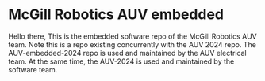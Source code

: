 # McGill Robotics AUV embedded
Hello there, This is the embedded software repo of the McGill Robotics AUV team. Note this is a repo existing concurrently with the AUV 2024 repo.
The AUV-embedded-2024 repo is used and maintained by the AUV electrical team. At the same time, the AUV-2024 is used and maintained by the software team.
